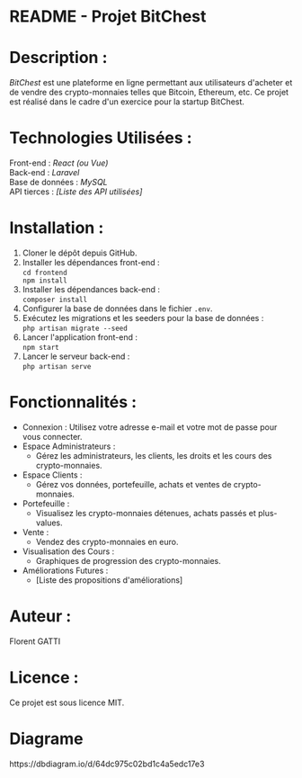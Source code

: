 <!DOCTYPE html>
<html>
<head>
  <h1>README - Projet BitChest</h1>
</head>
<body>

<h1>Description :</h1>
<p><em>BitChest</em> est une plateforme en ligne permettant aux utilisateurs d'acheter et de vendre des crypto-monnaies telles que Bitcoin, Ethereum, etc. Ce projet est réalisé dans le cadre d'un exercice pour la startup BitChest.</p>

<h1>Technologies Utilisées :</h1>
<p>Front-end : <em>React (ou Vue)</em><br>
Back-end : <em>Laravel</em><br>
Base de données : <em>MySQL</em><br>
API tierces : <em>[Liste des API utilisées]</em></p>

<h1>Installation :</h1>
<ol>
  <li>Cloner le dépôt depuis GitHub.</li>
  <li>Installer les dépendances front-end :
    <br><code>cd frontend
npm install</code></li>
  <li>Installer les dépendances back-end :
    <br><code>composer install</code></li>
  <li>Configurer la base de données dans le fichier <code>.env</code>.</li>
  <li>Exécutez les migrations et les seeders pour la base de données :
    <br><code>php artisan migrate --seed</code></li>
  <li>Lancer l'application front-end :
    <br><code>npm start</code></li>
  <li>Lancer le serveur back-end :
    <br><code>php artisan serve</code></li>
</ol>

<h1>Fonctionnalités :</h1>
<ul>
  <li>Connexion : Utilisez votre adresse e-mail et votre mot de passe pour vous connecter.</li>
  <li>Espace Administrateurs :
    <ul>
      <li>Gérez les administrateurs, les clients, les droits et les cours des crypto-monnaies.</li>
    </ul>
  </li>
  <li>Espace Clients :
    <ul>
      <li>Gérez vos données, portefeuille, achats et ventes de crypto-monnaies.</li>
    </ul>
  </li>
  <li>Portefeuille :
    <ul>
      <li>Visualisez les crypto-monnaies détenues, achats passés et plus-values.</li>
    </ul>
  </li>
  <li>Vente :
    <ul>
      <li>Vendez des crypto-monnaies en euro.</li>
    </ul>
  </li>
  <li>Visualisation des Cours :
    <ul>
      <li>Graphiques de progression des crypto-monnaies.</li>
    </ul>
  </li>
  <li>Améliorations Futures :
    <ul>
      <li>[Liste des propositions d'améliorations]</li>
    </ul>
  </li>
</ul>

<h1>Auteur :</h1>
<p>Florent GATTI</p>

<h1>Licence :</h1>
<p>Ce projet est sous licence MIT.</p>

<h1>Diagrame</h1>
<p>https://dbdiagram.io/d/64dc975c02bd1c4a5edc17e3</p>

</body>
</html>
